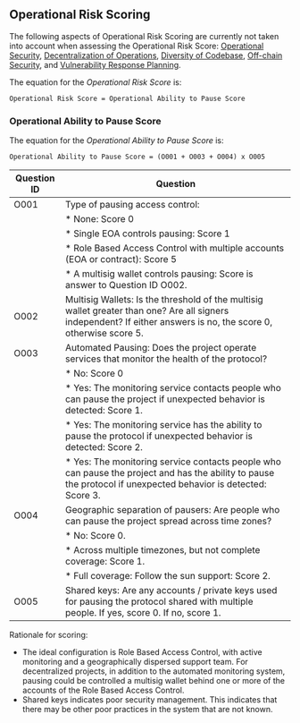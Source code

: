 ## Operational Risk Scoring

The following aspects of Operational Risk Scoring are currently not taken into account when assessing the Operational Risk Score: [Operational Security](../20categories/40operation/operational-security.md), [Decentralization of Operations](../20categories/40operation/decentralization.md), [Diversity of Codebase](../20categories/40operation/diversity-code.md), [Off-chain Security](../20categories/40operation/offchain-security.md), and [Vulnerability Response Planning](../20categories/40operation/vulnerability.md).

The equation for the *Operational Risk Score* is:

```
Operational Risk Score = Operational Ability to Pause Score
```

### Operational Ability to Pause Score
The equation for the *Operational Ability to Pause Score* is:
```
Operational Ability to Pause Score = (O001 + O003 + O004) x O005
```


|Question ID  | Question                     |
|-------------|------------------------------|
| O001        | Type of pausing access control:  |
|             | * None: Score 0  |
|             | * Single EOA controls pausing: Score 1 |
|             | * Role Based Access Control with multiple accounts (EOA or contract): Score 5 |
|             | * A multisig wallet controls pausing: Score is answer to Question ID O002. |
| O002        | Multisig Wallets: Is the threshold of the multisig wallet greater than one? Are all signers independent? If either answers is no, the score 0, otherwise score 5. |
| O003        | Automated Pausing: Does the project operate services that monitor the health of the protocol? 
|             | * No: Score 0 |
|             | * Yes: The monitoring service contacts people who can pause the project if unexpected behavior is detected: Score 1.
|             | * Yes: The monitoring service has the ability to pause the protocol if unexpected behavior is detected: Score 2. |
|             | * Yes: The monitoring service contacts people who can pause the project and has the ability to pause the protocol if unexpected behavior is detected: Score 3. |
| O004        | Geographic separation of pausers: Are people who can pause the project spread across time zones? |
|             | * No: Score 0. |
|             | * Across multiple timezones, but not complete coverage: Score 1. |
|             | * Full coverage: Follow the sun support: Score 2. |
| O005        | Shared keys: Are any accounts / private keys used for pausing the protocol shared with multiple people. If yes, score 0. If no, score 1. | 

Rationale for scoring:

* The ideal configuration is Role Based Access Control, with active monitoring and a geographically dispersed support team. For decentralized projects, in addition to the automated monitoring system, pausing could be controlled a multisig wallet behind one or more of the accounts of the Role Based Access Control.
* Shared keys indicates poor security management. This indicates that there may be other poor practices in the system that are not known.